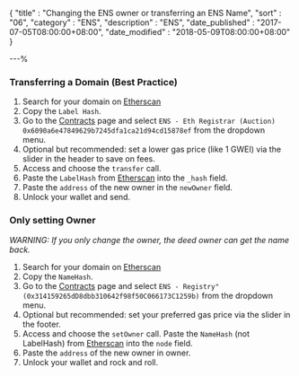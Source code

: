 {
"title"       : "Changing the ENS owner or transferring an ENS Name",
"sort"        : "06",
"category"    : "ENS",
"description" : "ENS",
"date_published" : "2017-07-05T08:00:00+08:00",
"date_modified"  : "2018-05-09T08:00:00+08:00"
}

---%

### Transferring a Domain (Best Practice)

1.  Search for your domain on [Etherscan](https://etherscan.io/enslookup?q=yourname.eth)
2.  Copy the `Label Hash`.
1.  Go to the [Contracts](https://mycrypto.com/contracts/interact) page and select `ENS - Eth Registrar (Auction) 0x6090a6e47849629b7245dfa1ca21d94cd15878ef` from the dropdown menu. 
4.  Optional but recommended: set a lower gas price (like 1 GWEI) via the slider in the header to save on fees.
5.  Access and choose the `transfer` call.
6.  Paste the `LabelHash` from [Etherscan](https://etherscan.io/) into the `_hash` field.
7.  Paste the `address` of the new owner in the `newOwner` field. 
7.  Unlock your wallet and send.

### Only setting Owner

*WARNING: If you only change the owner, the deed owner can get the name back.*

1.  Search for your domain on [Etherscan](https://etherscan.io/enslookup?q=yourname.eth)
2.  Copy the `NameHash`.
3.  Go to the [Contracts](https://mycrypto.com/contracts/interact) page and select `ENS - Registry" (0x314159265dD8dbb310642f98f50C066173C1259b)` from the dropdown menu. 
4.  Optional but recommended: set your preferred gas price via the slider in the footer.
5.  Access and choose the `setOwner` call. Paste the `NameHash` (not LabelHash) from [Etherscan](https://etherscan.io/) into the `node` field.
6.  Paste the `address` of the new owner in owner. 
7.  Unlock your wallet and rock and roll.
